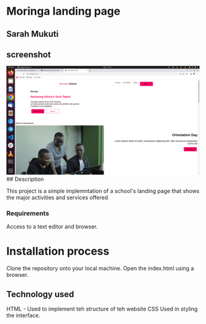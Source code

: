 # Moringa landing page

## Sarah Mukuti

## screenshot
<img src ="./Assets/Screenshot from 2022-05-01 19-05-00.png">
## Description
<p> This project is a  simple implemntation of a school's landing page that shows the major activities and services offered</p>

### Requirements
Access to a text editor and browser. 

# Installation process
Clone the repository onto your local machine.
Open the index.html using a browser. 

## Technology used
HTML - Used to implement teh structure of teh website
CSS  Used in styling the interface. 



